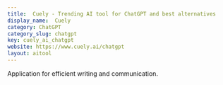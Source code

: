 ```yaml
---
title:  Cuely - Trending AI tool for ChatGPT and best alternatives
display_name:  Cuely
category: ChatGPT
category_slug: chatgpt
key: cuely_ai_chatgpt
website: https://www.cuely.ai/chatgpt
layout: aitool
---
```


Application for efficient writing and communication.
